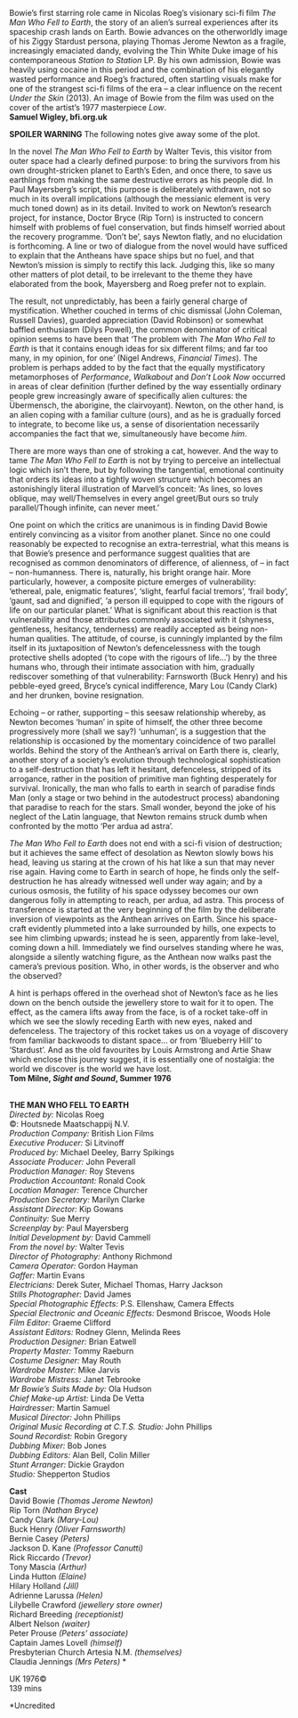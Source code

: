 

Bowie’s first starring role came in Nicolas Roeg’s visionary sci-fi film _The Man Who Fell to Earth_, the story of an alien’s surreal experiences after its spaceship crash lands on Earth. Bowie advances on the otherworldly image of his Ziggy Stardust persona, playing Thomas Jerome Newton as a fragile, increasingly emaciated dandy, evolving the Thin White Duke image of his contemporaneous _Station to Station_ LP. By his own admission, Bowie was heavily using cocaine in this period and the combination of his elegantly wasted performance and Roeg’s fractured, often startling visuals make for one of the strangest sci-fi films of the era – a clear influence on the recent _Under the Skin_ (2013).  An image of Bowie from the film was used on the cover of the artist’s 1977 masterpiece _Low_.  
**Samuel Wigley, bfi.org.uk**

**SPOILER WARNING** The following notes give away some of the plot.

In the novel _The Man Who Fell to Earth_ by Walter Tevis, this visitor from outer space had a clearly defined purpose: to bring the survivors from his own drought-stricken planet to Earth’s Eden, and once there, to save us earthlings from making the same destructive errors as his people did. In Paul Mayersberg’s script, this purpose is deliberately withdrawn, not so much in its overall implications (although the messianic element is very much toned down) as in its detail. Invited to work on Newton’s research project, for instance, Doctor Bryce (Rip Torn) is instructed to concern himself with problems of fuel conservation, but finds himself worried about the recovery programme. ‘Don’t be’, says Newton flatly, and no elucidation is forthcoming. A line or two of dialogue from the novel would have sufficed to explain that the Antheans have space ships but no fuel, and that Newton’s mission is simply to rectify this lack. Judging this, like so many other matters of plot detail, to be irrelevant to the theme they have elaborated from the book, Mayersberg and Roeg prefer not  to explain.

The result, not unpredictably, has been a fairly general charge of mystification. Whether couched in terms of chic dismissal (John Coleman, Russell Davies), guarded appreciation (David Robinson) or somewhat baffled enthusiasm (Dilys Powell), the common denominator of critical opinion seems to have been that ‘The problem with _The Man Who Fell to Earth_ is that it contains enough ideas for six different films; and far too many, in my opinion, for one’ (Nigel Andrews, _Financial Times_). The problem is perhaps added to by the fact that the equally mystificatory metamorphoses of _Performance_, _Walkabout_ and _Don’t Look Now_ occurred in areas of clear definition (further defined by the way essentially ordinary people grew increasingly aware of specifically alien cultures: the Übermensch, the aborigine, the clairvoyant). Newton, on the other hand, is an alien coping with a familiar culture (ours), and as he is gradually forced to integrate, to become like us, a sense of disorientation necessarily accompanies the fact that we, simultaneously have become _him_.

There are more ways than one of stroking a cat, however. And the way to tame _The Man Who Fell to Earth_ is not by trying to perceive an intellectual logic which isn’t there, but by following the tangential, emotional continuity that orders its ideas into a tightly woven structure which becomes an astonishingly literal illustration of Marvell’s conceit: ‘As lines, so loves oblique, may well/Themselves in every angel greet/But ours so truly parallel/Though infinite, can never meet.’

One point on which the critics are unanimous is in finding David Bowie entirely convincing as a visitor from another planet. Since no one could reasonably be expected to recognise an extra-terrestrial, what this means is that Bowie’s presence and performance suggest qualities that are recognised as common denominators of difference, of alienness, of – in fact – non-humanness. There is, naturally, his bright orange hair. More particularly, however, a composite picture emerges of vulnerability: ‘ethereal, pale, enigmatic features’, ‘slight, fearful facial tremors’, ‘frail body’, ‘gaunt, sad and dignified’, ‘a person ill equipped to cope with the rigours of life on our particular planet.’ What is significant about this reaction is that vulnerability and those attributes commonly associated with it (shyness, gentleness, hesitancy, tenderness) are readily accepted as being non-human qualities. The attitude, of course, is cunningly implanted by the film itself in its juxtaposition of Newton’s defencelessness with the tough protective shells adopted (‘to cope with the rigours of life...’) by the three humans who, through their intimate association with him, gradually rediscover something of that vulnerability: Farnsworth (Buck Henry) and his pebble-eyed greed, Bryce’s cynical indifference, Mary Lou (Candy Clark) and her drunken, bovine resignation.

Echoing – or rather, supporting – this seesaw relationship whereby, as Newton becomes ‘human’ in spite of himself, the other three become progressively more (shall we say?) ‘unhuman’, is a suggestion that the relationship is occasioned by the momentary coincidence of two parallel worlds. Behind the story of the Anthean’s arrival on Earth there is, clearly, another story of a society’s evolution through technological sophistication to a self-destruction that has left it hesitant, defenceless, stripped of its arrogance, rather in the position of primitive man fighting desperately for survival. Ironically, the man who falls to earth in search of paradise finds Man (only a stage or two behind in the autodestruct process) abandoning that paradise to reach for the stars. Small wonder, beyond the joke of his neglect of the Latin language, that Newton remains struck dumb when confronted by the motto ‘Per ardua  ad astra’.

_The Man Who Fell to Earth_ does not end with a sci-fi vision of destruction; but it achieves the same effect of desolation as Newton slowly bows his head, leaving us staring at the crown of his hat like a sun that may never rise again. Having come to Earth in search of hope, he finds only the self-destruction he has already witnessed well under way again; and by a curious osmosis, the futility of his space odyssey becomes our own dangerous folly in attempting to reach, per ardua, ad astra. This process of transference is started at the very beginning of the film by the deliberate inversion of viewpoints as the Anthean arrives on Earth. Since his space-craft evidently plummeted into a lake surrounded by hills, one expects to see him climbing upwards; instead he is seen, apparently from lake-level, coming down a hill. Immediately we find ourselves standing where he was, alongside a silently watching figure, as the Anthean now walks past the camera’s previous position. Who, in other words, is the observer and who the observed?

A hint is perhaps offered in the overhead shot of Newton’s face as he lies down on the bench outside the jewellery store to wait for it to open.  The effect, as the camera lifts away from the face, is of a rocket take-off in which we see the slowly receding Earth with new eyes, naked and defenceless. The trajectory of this rocket takes us on a voyage of discovery from familiar backwoods to distant space... or from ‘Blueberry Hill’ to ‘Stardust’. And as the old favourites by Louis Armstrong and Artie Shaw which enclose this journey suggest, it is essentially one of nostalgia: the world we discover is the world we have lost.  
**Tom Milne, _Sight and Sound_, Summer 1976**
<br><br>

**THE MAN WHO FELL TO EARTH**<br>
_Directed by:_ Nicolas Roeg<br>
©: Houtsnede Maatschappij N.V.<br>
_Production Company:_ British Lion Films<br>
_Executive Producer:_ Si Litvinoff<br>
_Produced by:_ Michael Deeley, Barry Spikings<br>
_Associate Producer:_ John Peverall<br>
_Production Manager:_ Roy Stevens<br>
_Production Accountant:_ Ronald Cook<br>
_Location Manager:_ Terence Churcher<br>
_Production Secretary:_ Marilyn Clarke<br>
_Assistant Director:_ Kip Gowans<br>
_Continuity:_ Sue Merry<br>
_Screenplay by:_ Paul Mayersberg<br>
_Initial Development by:_ David Cammell<br>
_From the novel by:_ Walter Tevis<br>
_Director of Photography:_ Anthony Richmond<br>
_Camera Operator:_ Gordon Hayman<br>
_Gaffer:_ Martin Evans<br>
_Electricians:_ Derek Suter, Michael Thomas,  Harry Jackson<br>
_Stills Photographer:_ David James<br>
_Special Photographic Effects:_ P.S. Ellenshaw, Camera Effects<br>
_Special Electronic and Oceanic Effects:_ Desmond Briscoe, Woods Hole<br>
_Film Editor:_ Graeme Clifford<br>
_Assistant Editors:_ Rodney Glenn, Melinda Rees<br>
_Production Designer:_ Brian Eatwell<br>
_Property Master:_ Tommy Raeburn<br>
_Costume Designer:_ May Routh<br>
_Wardrobe Master:_ Mike Jarvis<br>
_Wardrobe Mistress:_ Janet Tebrooke<br>
_Mr Bowie’s Suits Made by:_ Ola Hudson<br>
_Chief Make-up Artist:_ Linda De Vetta<br>
_Hairdresser:_ Martin Samuel<br>
_Musical Director:_ John Phillips<br>
_Original Music Recording at C.T.S. Studio:_ John Phillips<br>
_Sound Recordist:_ Robin Gregory<br>
_Dubbing Mixer:_ Bob Jones<br>
_Dubbing Editors:_ Alan Bell, Colin Miller<br>
_Stunt Arranger:_ Dickie Graydon<br>
_Studio:_ Shepperton Studios<br>

**Cast**<br>
David Bowie _(Thomas Jerome Newton)_<br>
Rip Torn _(Nathan Bryce)_<br>
Candy Clark _(Mary-Lou)_<br>
Buck Henry _(Oliver Farnsworth)_<br>
Bernie Casey _(Peters)_<br>
Jackson D. Kane _(Professor Canutti)_<br>
Rick Riccardo _(Trevor)_<br>
Tony Mascia _(Arthur)_<br>
Linda Hutton _(Elaine)_<br>
Hilary Holland _(Jill)_<br>
Adrienne Larussa _(Helen)_<br>
Lilybelle Crawford _(jewellery store owner)_<br>
Richard Breeding _(receptionist)_<br>
Albert Nelson _(waiter)_<br>
Peter Prouse _(Peters’ associate)_<br>
Captain James Lovell _(himself)_<br>
Presbyterian Church Artesia N.M. _(themselves)_<br>
Claudia Jennings _(Mrs Peters)_ *

UK 1976©<br>
139 mins

*Uncredited
<br><br>
<!--stackedit_data:
eyJoaXN0b3J5IjpbMzM3MTA0MzgxXX0=
-->